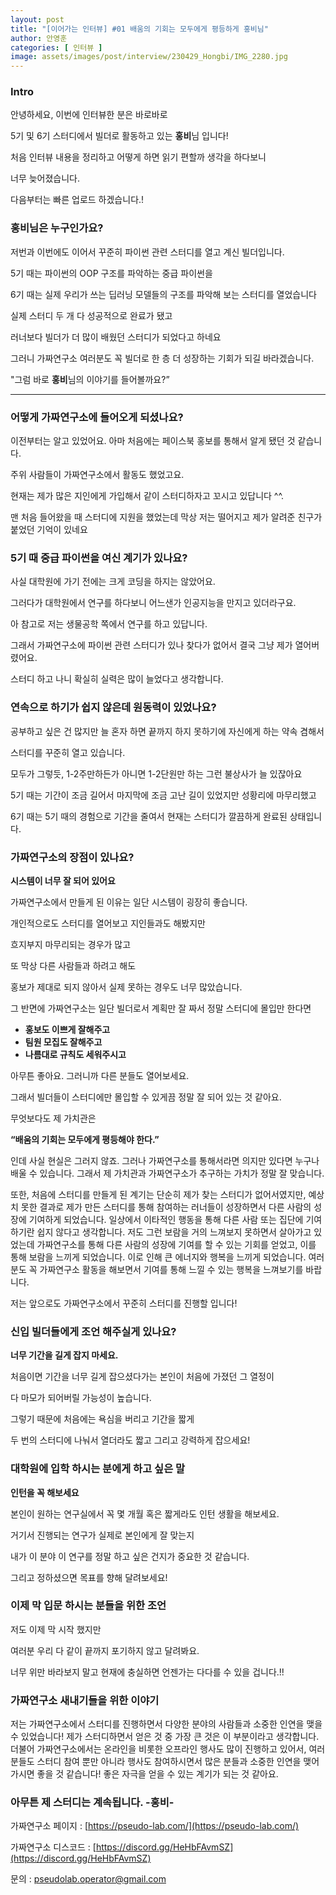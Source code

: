 ```yaml
---
layout: post
title: "[이어가는 인터뷰] #01 배움의 기회는 모두에게 평등하게 홍비님"
author: 안영훈
categories: [ 인터뷰 ]
image: assets/images/post/interview/230429_Hongbi/IMG_2280.jpg
---
```


### Intro

안녕하세요, 이번에 인터뷰한 분은 바로바로 

5기 및 6기 스터디에서 빌더로 활동하고 있는 **홍비**님 입니다!

처음 인터뷰 내용을 정리하고 어떻게 하면 읽기 편할까 생각을 하다보니

너무 늦어졌습니다. 

다음부터는 빠른 업로드 하겠습니다.!

### 홍비님은 누구인가요?

저번과 이번에도 이어서 꾸준히 파이썬 관련 스터디를 열고 계신 빌더입니다.

5기 때는 파이썬의 OOP 구조를 파악하는 중급 파이썬을

6기 때는 실제 우리가 쓰는 딥러닝 모델들의 구조를 파악해 보는 스터디를 열었습니다

실제 스터디 두 개 다 성공적으로 완료가 됐고 

러너보다 빌더가 더 많이 배웠던 스터디가 되었다고 하네요

그러니 가짜연구소 여러분도 꼭 빌더로 한 층 더 성장하는 기회가 되길 바라겠습니다.

"그럼 바로 **홍비**님의 이야기를 들어볼까요?”

---

### 어떻게 가짜연구소에 들어오게 되셨나요?

이전부터는 알고 있었어요. 아마 처음에는 페이스북 홍보를 통해서 알게 됐던 것 같습니다.

 주위 사람들이 가짜연구소에서 활동도 했었고요.

현재는 제가 많은 지인에게 가입해서 같이 스터디하자고 꼬시고 있답니다 ^^.

맨 처음 들어왔을 때 스터디에 지원을 했었는데 막상 저는 떨어지고 제가 알려준 친구가 붙었던 기억이 있네요

### 5기 때 중급 파이썬을 여신 계기가 있나요?

사실 대학원에 가기 전에는 크게 코딩을 하지는 않았어요.

그러다가 대학원에서 연구를 하다보니 어느샌가 인공지능을 만지고 있더라구요.

아 참고로 저는 생물공학 쪽에서 연구를 하고 있답니다. 

그래서 가짜연구소에 파이썬 관련 스터디가 있나 찾다가 없어서 결국 그냥 제가 열어버렸어요.

스터디 하고 나니 확실히 실력은 많이 늘었다고 생각합니다.

### 연속으로 하기가 쉽지 않은데 원동력이 있었나요?

공부하고 싶은 건 많지만 늘 혼자 하면 끝까지 하지 못하기에 자신에게 하는 약속 겸해서 

스터디를 꾸준히 열고 있습니다.

모두가 그렇듯, 1-2주만하든가 아니면 1-2단원만 하는 그런 불상사가 늘 있잖아요

5기 때는 기간이 조금 길어서 마지막에 조금 고난 길이 있었지만 성황리에 마무리했고 

6기 때는 5기 때의 경험으로 기간을 줄여서 현재는 스터디가 깔끔하게 완료된 상태입니다.

### 가짜연구소의 장점이 있나요?

**시스템이 너무 잘 되어 있어요**

가짜연구소에서 만들게 된 이유는 일단 시스템이 굉장히 좋습니다.

개인적으로도 스터디를 열어보고 지인들과도 해봤지만 

흐지부지 마무리되는 경우가 많고

또 막상 다른 사람들과 하려고 해도 

홍보가 제대로 되지 않아서 실제 못하는 경우도 너무 많았습니다.

그 반면에 가짜연구소는 일단 빌더로서 계획만 잘 짜서 정말 스터디에 몰입만 한다면

- **홍보도 이쁘게 잘해주고**
- **팀원 모집도 잘해주고**
- **나름대로 규칙도 세워주시고**

아무튼 좋아요. 그러니까 다른 분들도 열어보세요.

그래서 빌더들이 스터디에만 몰입할 수 있게끔 정말 잘 되어 있는 것 같아요.

무엇보다도 제 가치관은

**“배움의 기회는 모두에게 평등해야 한다.”**

인데 사실 현실은 그러지 않죠. 그러나 가짜연구소를 통해서라면 의지만 있다면 누구나 배울 수 있습니다. 그래서 제 가치관과 가짜연구소가 추구하는 가치가 정말 잘 맞습니다.

또한, 처음에 스터디를 만들게 된 계기는 단순히 제가 찾는 스터디가 없어서였지만, 
예상치 못한 결과로 제가 만든 스터디를 통해 참여하는 러너들이 성장하면서 다른 사람의 성장에 기여하게 되었습니다. 
일상에서 이타적인 행동을 통해 다른 사람 또는 집단에 기여하기란 쉽지 않다고 생각합니다. 
저도 그런 보람을 거의 느껴보지 못하면서 살아가고 있었는데 가짜연구소를 통해 다른 사람의 성장에 기여를 할 수 있는 기회를 얻었고, 
이를 통해 보람을 느끼게 되었습니다. 이로 인해 큰 에너지와 행복을 느끼게 되었습니다. 
여러분도 꼭 가짜연구소 활동을 해보면서 기여를 통해 느낄 수 있는 행복을 느껴보기를 바랍니다.

저는 앞으로도 가짜연구소에서 꾸준히 스터디를 진행할 입니다!

### 신입 빌더들에게 조언 해주실게 있나요?

**너무 기간을 길게 잡지 마세요.**

처음이면 기간을 너무 길게 잡으셨다가는 본인이 처음에 가졌던 그 열정이 

다 마모가 되어버릴 가능성이 높습니다.

그렇기 때문에 처음에는 욕심을 버리고 기간을 짧게 

두 번의 스터디에 나눠서 열더라도 짧고 그리고 강력하게 잡으세요!

### 대학원에 입학 하시는 분에게 하고 싶은 말

**인턴을 꼭 해보세요**

본인이 원하는 연구실에서 꼭 몇 개월 혹은 짧게라도 인턴 생활을 해보세요.

거기서 진행되는 연구가 실제로 본인에게 잘 맞는지 

내가 이 분야 이 연구를 정말 하고 싶은 건지가 중요한 것 같습니다.

그리고 정하셨으면 목표를 향해 달려보세요!

### 이제 막 입문 하시는 분들을 위한 조언

저도 이제 막 시작 했지만

여러분 우리 다 같이 끝까지 포기하지 않고 달려봐요.

너무 위만 바라보지 말고 현재에 충실하면 언젠가는 다다를 수 있을 겁니다.!!

### 가짜연구소 새내기들을 위한 이야기

저는 가짜연구소에서 스터디를 진행하면서 다양한 분야의 사람들과 소중한 인연을 맺을 수 있었습니다! 
제가 스터디하면서 얻은 것 중 가장 큰 것은 이 부분이라고 생각합니다. 
더불어 가짜연구소에서는 온라인을 비롯한 오프라인 행사도 많이 진행하고 있어서, 
여러분들도 스터디 참여 뿐만 아니라 행사도 참여하시면서 많은 분들과 소중한 인연을 맺어가시면 좋을 것 같습니다! 
좋은 자극을 얻을 수 있는 계기가 되는 것 같아요.

### 아무튼 제 스터디는 계속됩니다. -홍비-

가짜연구소 페이지 : [https://pseudo-lab.com/](https://pseudo-lab.com/)

가짜연구소 디스코드 : [https://discord.gg/HeHbFAvmSZ](https://discord.gg/HeHbFAvmSZ)

문의 : [pseudolab.operator@gmail.com](mailto:pseudolab.operator@gmail.com)
